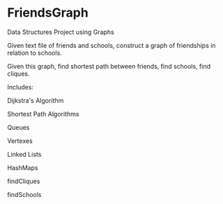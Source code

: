 # FriendsGraph 
Data Structures Project using Graphs

Given text file of friends and schools, construct a graph of friendships in relation to schools.

Given this graph, find shortest path between friends, find schools, find cliques.

Includes:

Dijkstra's Algorithm

Shortest Path Algorithms

Queues

Vertexes

Linked Lists

HashMaps

findCliques

findSchools

